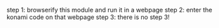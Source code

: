 step 1: browserify this module and run it in a webpage
step 2: enter the konami code on that webpage
step 3: there is no step 3!